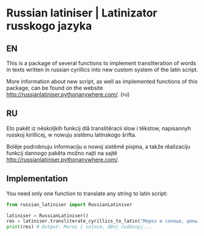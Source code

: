 # Russian latiniser | Latinizator russkogo jazyka

## EN

This is a package of several functions to implement transliteration of words in texts written in russian cyrillics into
new custom system of the latin script.

More information about new script, as well as implemented functions of this package, can be found on the
website http://russianlatiniser.pythonanywhere.com/. (ru)

## RU

Eto pakêt iz nêskoljkih funkcij dlâ translitêracii slow i têkstow, napisannyh russkoj kirillicej, w
nowuju sistêmu latinskogo šrifta.

Bolêje podrobnuju informaciju o nowoj sistêmê pisjma, a takže rêalizaciju funkcij dannogo pakêta možno najti na
sajtê http://russianlatiniser.pythonanywhere.com/.

## Implementation

You need only one function to translate any string to latin script:
```python
from russian_latiniser import RussianLatiniser

latiniser = RussianLatiniser()
res = latiniser.transliterate_cyrillics_to_latin("Мороз и солнце, день чудесный...")
print(res) # Output: Moroz i solnce, dênj čudêsnyj...
```